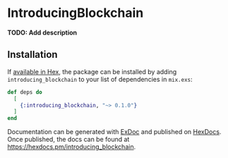 # IntroducingBlockchain

**TODO: Add description**

## Installation

If [available in Hex](https://hex.pm/docs/publish), the package can be installed
by adding `introducing_blockchain` to your list of dependencies in `mix.exs`:

```elixir
def deps do
  [
    {:introducing_blockchain, "~> 0.1.0"}
  ]
end
```

Documentation can be generated with [ExDoc](https://github.com/elixir-lang/ex_doc)
and published on [HexDocs](https://hexdocs.pm). Once published, the docs can
be found at <https://hexdocs.pm/introducing_blockchain>.

